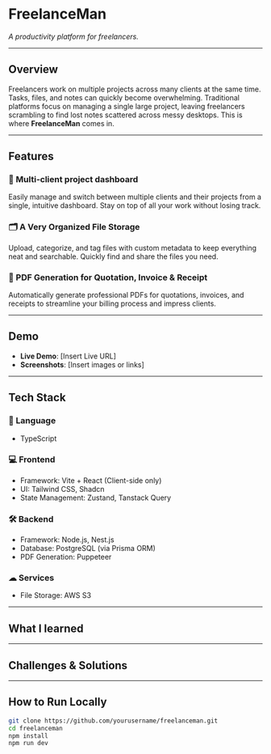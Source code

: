 # FreelanceMan

_A productivity platform for freelancers._

---

## Overview

Freelancers work on multiple projects across many clients at the same time. Tasks, files, and notes can quickly become overwhelming. Traditional platforms focus on managing a single large project, leaving freelancers scrambling to find lost notes scattered across messy desktops. This is where **FreelanceMan** comes in.

---

## Features

### 📁 Multi-client project dashboard
Easily manage and switch between multiple clients and their projects from a single, intuitive dashboard. Stay on top of all your work without losing track.

### 🗂 A Very Organized File Storage
Upload, categorize, and tag files with custom metadata to keep everything neat and searchable. Quickly find and share the files you need.

### 🧾 PDF Generation for Quotation, Invoice & Receipt
Automatically generate professional PDFs for quotations, invoices, and receipts to streamline your billing process and impress clients.

---

## Demo

- **Live Demo**: [Insert Live URL]
- **Screenshots**: [Insert images or links]

---

## Tech Stack

### 🧠 Language
- TypeScript

### 💻 Frontend
- Framework: Vite + React (Client-side only)
- UI: Tailwind CSS, Shadcn
- State Management: Zustand, Tanstack Query

### 🛠 Backend
- Framework: Node.js, Nest.js
- Database: PostgreSQL (via Prisma ORM)
- PDF Generation: Puppeteer

### ☁ Services
- File Storage: AWS S3

---

## What I learned

---

## Challenges & Solutions

---

## How to Run Locally

```bash
git clone https://github.com/yourusername/freelanceman.git
cd freelanceman
npm install
npm run dev
